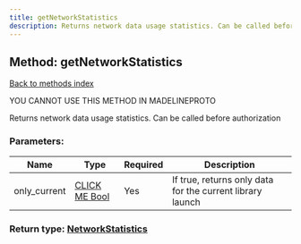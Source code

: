 ```yaml
---
title: getNetworkStatistics
description: Returns network data usage statistics. Can be called before authorization
---
```

## Method: getNetworkStatistics  
[Back to methods index](index.md)


YOU CANNOT USE THIS METHOD IN MADELINEPROTO


Returns network data usage statistics. Can be called before authorization

### Parameters:

| Name     |    Type       | Required | Description |
|----------|---------------|----------|-------------|
|only\_current|[CLICK ME Bool](../types/Bool.md) | Yes|If true, returns only data for the current library launch|


### Return type: [NetworkStatistics](../types/NetworkStatistics.md)

